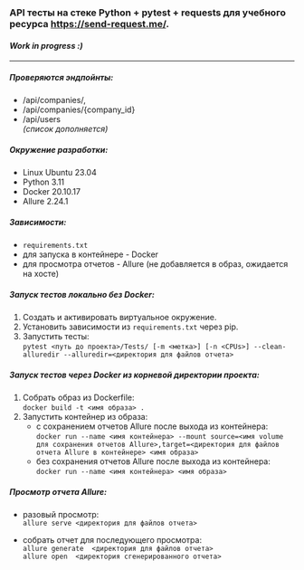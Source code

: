 ### API тесты на стеке **Python + pytest + requests** для учебного ресурса https://send-request.me/.

#### *Work in progress :)*

---

##### Проверяются эндпойнты:

- /api/companies/,
- /api/companies/{company_id}  
- /api/users  
  *(список дополняется)*

##### Окружение разработки:

- Linux Ubuntu 23.04
- Python 3.11
- Docker 20.10.17
- Allure 2.24.1

##### Зависимости:

- `requirements.txt`
- для запуска в контейнере - Docker
- для просмотра отчетов - Allure (не добавляется в образ, ожидается на хосте)

##### Запуск тестов локально без Docker:

1. Создать и активировать виртуальное окружение.
2. Установить зависимости из `requirements.txt` через pip.
3. Запустить тесты:  
   `pytest <путь до проекта>/Tests/ [-m <метка>] [-n <CPUs>] --clean-alluredir --alluredir=<директория для файлов отчета>`

##### Запуск тестов через Docker из корневой директории проекта:

1. Собрать образ из Dockerfile:  
`docker build -t <имя образа> .`
2. Запустить контейнер из образа:
    - с сохранением отчетов Allure после выхода из контейнера:  
      `docker run --name <имя контейнера> --mount source=<имя volume для сохранения отчетов Allure>,target=<директория для
      файлов отчета Allure в контейнере> <имя образа>`
    - без сохранения отчетов Allure после выхода из контейнера:  
      `docker run --name <имя контейнера> <имя образа>`

##### Просмотр отчета Allure:

- разовый просмотр:  
  `allure serve <директория для файлов отчета>`

- собрать отчет для последующего просмотра:  
  `allure generate  <директория для файлов отчета>`  
  `allure open  <директория сгенерированного отчета>`  
